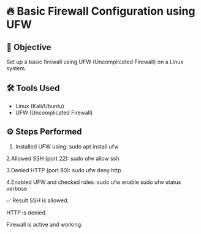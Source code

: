 # 🔥 Basic Firewall Configuration using UFW

## 🎯 Objective
Set up a basic firewall using UFW (Uncomplicated Firewall) on a Linux system.

## 🛠️ Tools Used
- Linux (Kali/Ubuntu)
- UFW (Uncomplicated Firewall)

## ⚙️ Steps Performed

1. Installed UFW using:
  sudo apt install ufw

2.Allowed SSH (port 22):
  sudo ufw allow ssh

3.Denied HTTP (port 80):
  sudo ufw deny http

4.Enabled UFW and checked rules:
  sudo ufw enable
  sudo ufw status verbose
  
✅ Result
SSH is allowed.

HTTP is denied.

Firewall is active and working.
